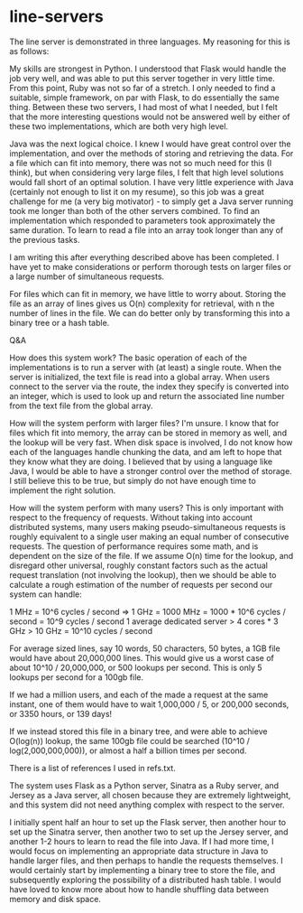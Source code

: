 # line-servers
The line server is demonstrated in three languages. My reasoning for this is as follows: 

My skills are strongest in Python. I understood that Flask would handle the job very well, and was able to put this server together in very little time. From this point, Ruby was not so far of a stretch. I only needed to find a suitable, simple framework, on par with Flask, to do essentially the same thing. Between these two servers, I had most of what I needed, but I felt that the more interesting questions would not be answered well by either of these two implementations, which are both very high level.

Java was the next logical choice. I knew I would have great control over the implementation, and over the methods of storing and retrieving the data. For a file which can fit into memory, there was not so much need for this (I think), but when considering very large files, I felt that high level solutions would fall short of an optimal solution. I have very little experience with Java (certainly not enough to list it on my resume), so this job was a great challenge for me (a very big motivator) - to simply get a Java server running took me longer than both of the other servers combined. To find an implementation which responded to parameters took approximately the same duration. To learn to read a file into an array took longer than any of the previous tasks.

I am writing this after everything described above has been completed. I have yet to make considerations or perform thorough tests on larger files or a large number of simultaneous requests.

For files which can fit in memory, we have little to worry about. Storing the file as an array of lines gives us O(n) complexity for retrieval, with n the number of lines in the file. We can do better only by transforming this into a binary tree or a hash table. 

Q&A

How does this system work?
The basic operation of each of the implementations is to run a server with (at least) a single route. When the server is initialized, the text file is read into a global array. When users connect to the server via the route, the index they specify is converted into an integer, which is used to look up and return the associated line number from the text file from the global array.

How will the system perform with larger files?
I'm unsure. I know that for files which fit into memory, the array can be stored in memory as well, and the lookup will be very fast. When disk space is involved, I do not know how each of the languages handle chunking the data, and am left to hope that they know what they are doing. I believed that by using a language like Java, I would be able to have a stronger control over the method of storage. I still believe this to be true, but simply do not have enough time to implement the right solution. 

How will the system perform with many users?
This is only important with respect to the frequency of requests. Without taking into account distributed systems, many users making pseudo-simultaneous requests is roughly equivalent to a single user making an equal number of consecutive requests. The question of performance requires some math, and is dependent on the size of the file. If we assume O(n) time for the lookup, and disregard other universal, roughly constant factors such as the actual request translation (not involving the lookup), then we should be able to calculate a rough estimation of the number of requests per second our system can handle:

1 MHz = 10^6 cycles / second =>
1 GHz = 1000 MHz = 1000 * 10^6 cycles / second = 10^9 cycles / second
1 average dedicated server > 4 cores * 3 GHz > 10 GHz = 10^10 cycles / second

For average sized lines, say 10 words, 50 characters, 50 bytes, a 1GB file would have about 20,000,000 lines. This would give us a worst case of about 10^10 / 20,000,000, or 500 lookups per second. This is only 5 lookups per second for a 100gb file.

If we had a million users, and each of the made a request at the same instant, one of them would have to wait 1,000,000 / 5, or 200,000 seconds, or 3350 hours, or 139 days!

If we instead stored this file in a binary tree, and were able to achieve O(log(n)) lookup, the same 100gb file could be searched (10^10 / log(2,000,000,000)), or almost a half a billion times per second.

There is a list of references I used in refs.txt. 

The system uses Flask as a Python server, Sinatra as a Ruby server, and Jersey as a Java server, all chosen because they are extremely lightweight, and this system did not need anything complex with respect to the server.

I initially spent half an hour to set up the Flask server, then another hour to set up the Sinatra server, then another two to set up the Jersey server, and another 1-2 hours to learn to read the file into Java. If I had more time, I would focus on implementing an appropriate data structure in Java to handle larger files, and then perhaps to handle the requests themselves. I would certainly start by implementing a binary tree to store the file, and subsequently exploring the possibility of a distributed hash table. I would have loved to know more about how to handle shuffling data between memory and disk space.
